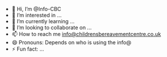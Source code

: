- 👋 Hi, I’m @Info-CBC
- 👀 I’m interested in ...
- 🌱 I’m currently learning ...
- 💞️ I’m looking to collaborate on ...
- 📫 How to reach me info@childrensbereavementcentre.co.uk
- 😄 Pronouns: Depends on who is using the info@
- ⚡ Fun fact: ...

<!---
Info-CBC/Info-CBC is a ✨ special ✨ repository because its `README.md` (this file) appears on your GitHub profile.
You can click the Preview link to take a look at your changes.
--->

